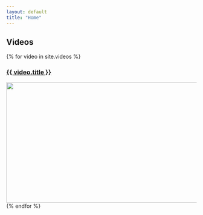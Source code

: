 ```yaml
---
layout: default
title: "Home"
---
```


<h2>Videos</h2>
<div class="videos">
    {% for video in site.videos %}
        <div class="video">
            <h3><a href="{{ video.url | relative_url }}">{{ video.title }}</a></h3>
<img src="https://img.youtube.com/vi/{{ video.youtube_video_url }}/mqdefault.jpg" alt="" width="560" height="318">
        </div>
    {% endfor %}
</div>
